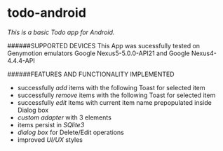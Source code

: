 # todo-android
*This is a basic Todo app for Android.*

######SUPPORTED DEVICES
This App was sucessfully tested on Genymotion emulators Google Nexus5-5.0.0-API21 and Google Nexus4-4.4.4-API

######FEATURES AND FUNCTIONALITY IMPLEMENTED 
- successfully *add* items with the following Toast for selected item
- successfully *remove* items with the following Toast for selected item
- successfully *edit* items with current item name prepopulated inside Dialog box
- *custom adapter* with 3 elements 
- items persist in *SQlite3*
- *dialog box* for Delete/Edit operations 
- improved *UI/UX* styles



